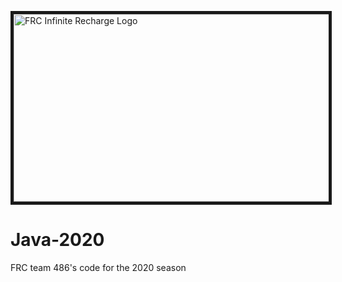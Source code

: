 <img src="https://firstintexas.org/wp-content/uploads/2020/01/FIRST-InfiniteRecharge-RGB_Horizontal-full-color-1.jpg"
alt="FRC Infinite Recharge Logo" width="800" height="300" border="5" /></a>

# Java-2020
FRC team 486's code for the 2020 season
